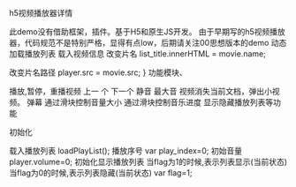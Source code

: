 h5视频播放器详情

此demo没有借助框架，插件。基于H5和原生JS开发。 由于早期写的h5视频播放器，代码规范不是特别严格，显得有点low，后期请关注00思想版本的demo 动态加载播放列表 载入视频信息 改变片名 list_title.innerHTML = movie.name;

 改变片名路径
    player.src = movie.src;
}
功能模块、

播放,暂停，重播视频 上一 个 下一个 静音 最大音 视频消失当前文档，弹出小视频。 弹幕 通过滑块控制音量大小 通过滑块控制音乐进度 显示隐藏播放列表等功能

初始化

  载入播放列表
loadPlayList();
播放序号
var play_index=0;
初始音量
player.volume=0;
初始化显示播放列表
当flag为1的时候,表示列表显示(当前状态)
当flag为0的时候,表示列表隐藏(当前状态)
var flag=1;
